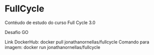 # FullCycle
Contéudo de estudo do curso Full Cycle 3.0

Desafio GO

Link DockerHub: docker pull jonathanornellas/fullcycle
Comando para imagem: docker run jonathanornellas/fullcycle
